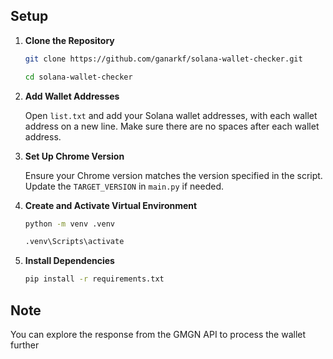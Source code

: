 ## Setup

1. **Clone the Repository**

   ```bash
   git clone https://github.com/ganarkf/solana-wallet-checker.git
   ```
   ```bash
   cd solana-wallet-checker
   ```

3. **Add Wallet Addresses**

   Open `list.txt` and add your Solana wallet addresses, with each wallet address on a new line.
   Make sure there are no spaces after each wallet address.

4. **Set Up Chrome Version**

   Ensure your Chrome version matches the version specified in the script. Update the `TARGET_VERSION` in `main.py` if needed.

6. **Create and Activate Virtual Environment**

   ```bash
   python -m venv .venv
   ```
   ```bash
   .venv\Scripts\activate
   ```

8. **Install Dependencies**

   ```bash
   pip install -r requirements.txt
   ```

## Note

You can explore the response from the GMGN API to process the wallet further
